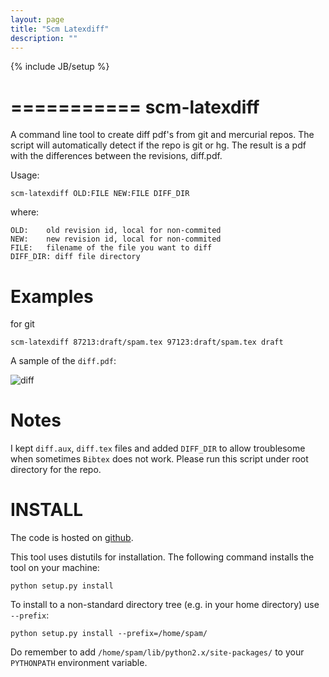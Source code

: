 ```yaml
---
layout: page
title: "Scm Latexdiff"
description: ""
---
```

{% include JB/setup %}

===========
scm-latexdiff
===========

A command line tool to create diff pdf's from git and mercurial repos.
The script will automatically detect if the repo is git or hg. The
result is a pdf with the differences between the revisions, diff.pdf.

Usage:

	scm-latexdiff OLD:FILE NEW:FILE DIFF_DIR

where:

	OLD:    old revision id, local for non-commited
	NEW:    new revision id, local for non-commited
	FILE:   filename of the file you want to diff
	DIFF_DIR: diff file directory

Examples
========

for git

	scm-latexdiff 87213:draft/spam.tex 97123:draft/spam.tex draft

A sample of the `diff.pdf`:

![diff](http://i.imgur.com/hjLPUMg.png)

Notes
=====

I kept `diff.aux`, `diff.tex` files and added `DIFF_DIR` to allow troublesome when sometimes `Bibtex` does not work. Please run this script under root directory for the repo.

INSTALL
=======

The code is hosted on [github](https://github.com/liuminzhao/scm-latexdiff).

This tool uses distutils for installation. The following command installs
the tool on your machine:

	python setup.py install

To install to a non-standard directory tree (e.g. in your home directory) use
`--prefix`:

	python setup.py install --prefix=/home/spam/

Do remember to add `/home/spam/lib/python2.x/site-packages/` to your `PYTHONPATH` environment variable.
